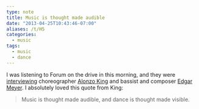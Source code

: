 ```yaml
---
type: note
title: Music is thought made audible
date: "2013-04-25T10:43:46-07:00"
aliases: /t/H5
categories:
  - music
tags:
  - music
  - dance
---
```


I was listening to Forum on the drive in this morning, and they were [interviewing][] choreographer [Alonzo King][] and
bassist and composer [Edgar Meyer][]. I absolutely loved this quote from King:

> Music is thought made audible, and dance is thought made visible.

[interviewing]: http://www.kqed.org/a/forum/R201304251000
[Alonzo King]: http://linesballet.org/company/alonzo-king/
[Edgar Meyer]: http://edgarmeyer.com/

